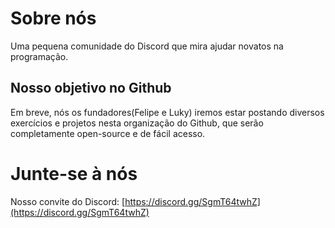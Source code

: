 # Sobre nós
Uma pequena comunidade do Discord que mira ajudar novatos na programação.

## Nosso objetivo no Github
Em breve, nós os fundadores(Felipe e Luky) iremos estar postando diversos exercícios e projetos nesta organização do Github, que serão completamente open-source e de fácil acesso.

# Junte-se à nós
Nosso convite do Discord: [https://discord.gg/SgmT64twhZ](https://discord.gg/SgmT64twhZ)
